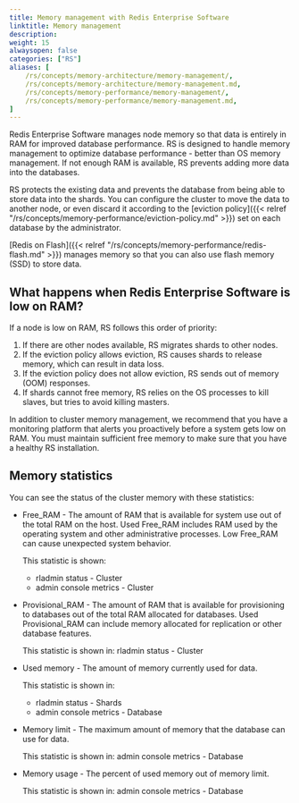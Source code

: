 ```yaml
---
title: Memory management with Redis Enterprise Software
linktitle: Memory management
description:
weight: 15
alwaysopen: false
categories: ["RS"]
aliases: [
    /rs/concepts/memory-architecture/memory-management/,
    /rs/concepts/memory-architecture/memory-management.md,
    /rs/concepts/memory-performance/memory-management/,
    /rs/concepts/memory-performance/memory-management.md,
]
---
```

Redis Enterprise Software manages node memory so that data is entirely in RAM for improved database performance.
RS is designed to handle memory management to optimize database performance - better than OS memory management.
If not enough RAM is available, RS prevents adding more data into the databases.

RS protects the existing data and prevents the database from being able to store data into the shards.
You can configure the cluster to move the data to another node, or even discard it according to the [eviction policy]({{< relref "/rs/concepts/memory-performance/eviction-policy.md" >}}) set on each database by the administrator.

[Redis on Flash]({{< relref "/rs/concepts/memory-performance/redis-flash.md" >}})
manages memory so that you can also use flash memory (SSD) to store data.

## What happens when Redis Enterprise Software is low on RAM?

If a node is low on RAM, RS follows this order of priority:

1. If there are other nodes available, RS migrates shards to other nodes.
2. If the eviction policy allows eviction, RS causes shards to release memory,
which can result in data loss.
3. If the eviction policy does not allow eviction, RS sends
out of memory (OOM) responses.
4. If shards cannot free memory, RS relies on the OS processes to kill slaves,
but tries to avoid killing masters.

In addition to cluster memory management,
we recommend that you have a monitoring platform that alerts you proactively before a system gets low on RAM.
You must maintain sufficient free memory to make sure that you have a healthy RS installation.

## Memory statistics

You can see the status of the cluster memory with these statistics:

- Free_RAM - The amount of RAM that is available for system use out of the total RAM on the host.
    Used Free_RAM includes RAM used by the operating system and other administrative processes.
    Low Free_RAM can cause unexpected system behavior.

    This statistic is shown:
    - rladmin status - Cluster
    - admin console metrics - Cluster
- Provisional_RAM - The amount of RAM that is available for provisioning to databases out of the total RAM allocated for databases.
    Used Provisional_RAM can include memory allocated for replication or other database features.

    This statistic is shown in: rladmin status - Cluster
- Used memory - The amount of memory currently used for data.

    This statistic is shown in:
    - rladmin status - Shards
    - admin console metrics - Database
- Memory limit - The maximum amount of memory that the database can use for data.

    This statistic is shown in: admin console metrics - Database
- Memory usage - The percent of used memory out of memory limit.

    This statistic is shown in: admin console metrics - Database
